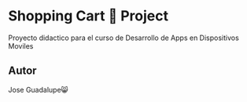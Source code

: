 <center>
<images src=¨./md/images/ITGAMBanner.png¨
alt=¨ITGAMBANNER¨>
</center>


# Shopping Cart 🛒 Project

Proyecto didactico para el curso de 
Desarrollo de Apps en Dispositivos Moviles

## Autor

Jose Guadalupe😸